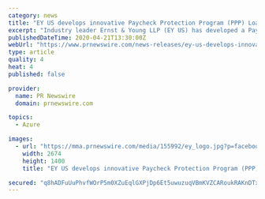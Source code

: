 ```yaml
---
category: news
title: "EY US develops innovative Paycheck Protection Program (PPP) Loan Forgiveness Platform using Microsoft cloud"
excerpt: "Industry leader Ernst & Young LLP (EY US) has developed a Paycheck Protection Program (PPP) Loan Forgiveness Platform to address the complex challenges banks face and bring certainty to their small business clients - Integration of EY industry experience and knowledge with Microsoft technologies delivers an open and flexible solution to address ..."
publishedDateTime: 2020-04-21T13:30:00Z
webUrl: "https://www.prnewswire.com/news-releases/ey-us-develops-innovative-paycheck-protection-program-ppp-loan-forgiveness-platform-using-microsoft-cloud-301044394.html"
type: article
quality: 4
heat: 4
published: false

provider:
  name: PR Newswire
  domain: prnewswire.com

topics:
  - Azure

images:
  - url: "https://mma.prnewswire.com/media/155992/ey_logo.jpg?p=facebook"
    width: 2674
    height: 1400
    title: "EY US develops innovative Paycheck Protection Program (PPP) Loan Forgiveness Platform using Microsoft cloud"

secured: "q8hADFuUuPhvfWOrP5m0XZuEqlGXPjDp6Et5uwuzuqVBmKVZCARoukRAKnDTxce7pv6jVd6m93ahKH11Pwfdy2QM7o3DUnkbEPzArt93Z/dPgvidkwwmngZS11gDtxkExXMKCR0ZrjQNMqRKwNdS1PNTqV8oJrY0lk48qjUyDhwxkM0tjlli4GQkEleaZjI0WvlbrFXzkCzmWnFcKG6y4C/ei/hDstd8CSe1qogQ/0A8+OUCgRcEM/XdmU3TsDqlKIR8cyMySpz64WaBxBycxXBEdevnNkmSfmxRWgiTiN7vRgC9twddcGOeHvoQSWZ9;GmTfULbTFIxeEpgrHYMG2g=="
---
```


